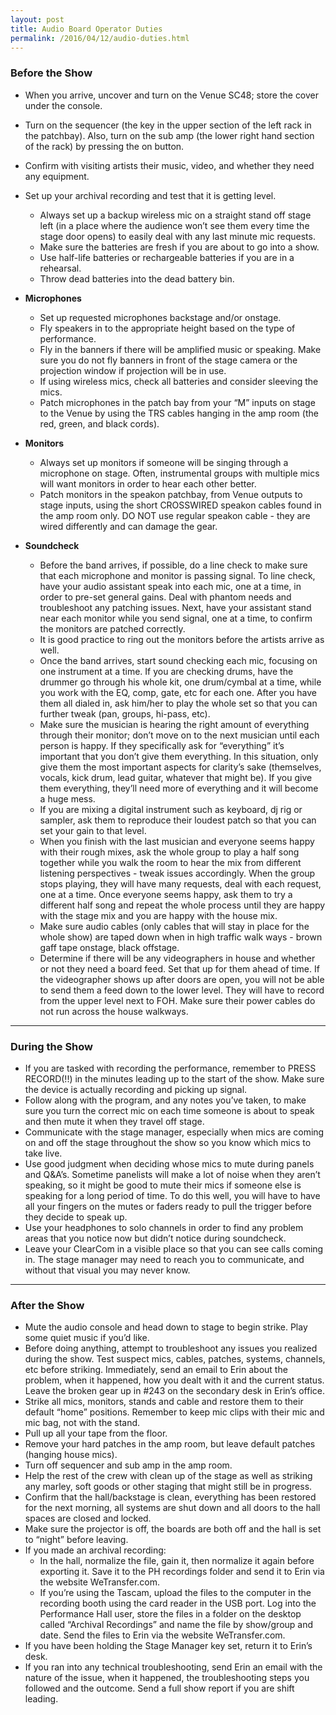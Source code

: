 ```yaml
---
layout: post
title: Audio Board Operator Duties
permalink: /2016/04/12/audio-duties.html
---
```


### Before the Show

* When you arrive, uncover and turn on the Venue SC48; store the cover under the console. 
* Turn on the sequencer (the key in the upper section of the left rack in the patchbay). Also, turn on the sub amp (the lower right hand section of the rack) by pressing the on button.
* Confirm with visiting artists their music, video, and whether they need any equipment.
* Set up your archival recording and test that it is getting level. 
  * Always set up a backup wireless mic on a straight stand off stage left (in a place where the audience won’t see them every time the stage door opens) to easily deal with any last minute mic requests. 
  * Make sure the batteries are fresh if you are about to go into a show.
  * Use half-life batteries or rechargeable batteries if you are in a rehearsal. 
  * Throw dead batteries into the dead battery bin.

* **Microphones**

    * Set up requested microphones backstage and/or onstage.
    * Fly speakers in to the appropriate height based on the type of performance.
    * Fly in the banners if there will be amplified music or speaking.  Make sure you do not fly banners in front of the stage camera or the projection window if projection will be in use. 
    * If using wireless mics, check all batteries and consider sleeving the mics. 
    * Patch microphones in the patch bay from your “M” inputs on stage to the Venue by using the TRS cables hanging in the amp room (the red, green, and black cords).
    
* **Monitors**

    * Always set up monitors if someone will be singing through a microphone on stage.  Often, instrumental groups with multiple mics will want monitors in order to hear each other better. 
    * Patch monitors in the speakon patchbay, from Venue outputs to stage inputs, using the short CROSSWIRED speakon cables found in the amp room only. DO NOT use regular speakon cable - they are wired differently and can damage the gear.
    
* **Soundcheck**

  * Before the band arrives, if possible, do a line check to make sure that each microphone and monitor is passing signal.  To line check, have your audio assistant speak into each mic, one at a time, in order to pre-set general gains. Deal with phantom needs and troubleshoot any patching issues.  Next, have your assistant stand near each monitor while you send signal, one at a time, to confirm the monitors are patched correctly.
  * It is good practice to ring out the monitors before the artists arrive as well. 
  * Once the band arrives, start sound checking each mic, focusing on one instrument at a time. If you are checking drums, have the drummer go through his whole kit, one drum/cymbal at a time, while you work with the EQ, comp, gate, etc for each one.  After you have them all dialed in, ask him/her to play the whole set so that you can further tweak (pan, groups, hi-pass, etc). 
  * Make sure the musician is hearing the right amount of everything through their monitor; don’t move on to the next musician until each person is happy. If they specifically ask for “everything” it’s important that you don’t give them everything.  In this situation, only give them the most important aspects for clarity’s sake (themselves, vocals, kick drum, lead guitar, whatever that might be).  If you give them everything, they’ll need more of everything and it will become a huge mess. 
  * If you are mixing a digital instrument such as keyboard, dj rig or sampler, ask them to reproduce their loudest patch so that you can set your gain to that level.  
  * When you finish with the last musician and everyone seems happy with their rough mixes, ask the whole group to play a half song together while you walk the room to hear the mix from different listening perspectives - tweak issues accordingly.  When the group stops playing, they will have many requests, deal with each request, one at a time.  Once everyone seems happy, ask them to try a different half song and repeat the whole process until they are happy with the stage mix and you are happy with the house mix. 
  * Make sure audio cables (only cables that will stay in place for the whole show) are taped down when in high traffic walk ways - brown gaff tape onstage, black offstage. 
  * Determine if there will be any videographers in house and whether or not they need a board feed. Set that up for them ahead of time.  If the videographer shows up after doors are open, you will not be able to send them a feed down to the lower level.  They will have to record from the upper level next to FOH. Make sure their power cables do not run across the house walkways. 
  
---

### During the Show

* If you are tasked with recording the performance, remember to PRESS RECORD(!!) in the minutes leading up to the start of the show. Make sure the device is actually recording and picking up signal. 
* Follow along with the program, and any notes you’ve taken, to make sure you turn the correct mic on each time someone is about to speak and then mute it when they travel off stage. 
* Communicate with the stage manager, especially when mics are coming on and off the stage throughout the show so you know which mics to take live.
* Use good judgment when deciding whose mics to mute during panels and Q&A’s. Sometime panelists will make a lot of noise when they aren’t speaking, so it might be good to mute their mics if someone else is speaking for a long period of time. To do this well, you will have to have all your fingers on the mutes or faders ready to pull the trigger before they decide to speak up. 
* Use your headphones to solo channels in order to find any problem areas that you notice now but didn’t notice during soundcheck. 
* Leave your ClearCom in a visible place so that you can see calls coming in. The stage manager may need to reach you to communicate, and without that visual you may never know. 

---

### After the Show

* Mute the audio console and head down to stage to begin strike. Play some quiet music if you’d like. 
* Before doing anything, attempt to troubleshoot any issues you realized during the show. Test suspect mics, cables, patches, systems, channels, etc before striking. Immediately, send an email to Erin about the problem, when it happened, how you dealt with it and the current status.  Leave the broken gear up in #243 on the secondary desk in Erin’s office. 
* Strike all mics, monitors, stands and cable and restore them to their default “home” positions. Remember to keep mic clips with their mic and mic bag, not with the stand.
* Pull up all your tape from the floor.
* Remove your hard patches in the amp room, but leave default patches (hanging house mics). 
* Turn off sequencer and sub amp in the amp room. 
* Help the rest of the crew with clean up of the stage as well as striking any marley, soft goods or other staging that might still be in progress.  
* Confirm that the hall/backstage is clean, everything has been restored for the next morning, all systems are shut down and all doors to the hall spaces are closed and locked.
* Make sure the projector is off, the boards are both off and the hall is set to “night” before leaving. 
* If you made an archival recording:
  * In the hall, normalize the file, gain it, then normalize it again before exporting it. Save it to the PH recordings folder and send it to Erin via the website WeTransfer.com.
  * If you’re using the Tascam, upload the files to the computer in the recording booth using the card reader in the USB port. Log into the Performance Hall user, store the files in a folder on the desktop called “Archival Recordings” and name the file by show/group and date.  Send the files to Erin via the website WeTransfer.com.  
* If you have been holding the Stage Manager key set, return it to Erin’s desk. 
* If you ran into any technical troubleshooting, send Erin an email with the nature of the issue, when it happened, the troubleshooting steps you followed and the outcome. Send a full show report if you are shift leading. 

